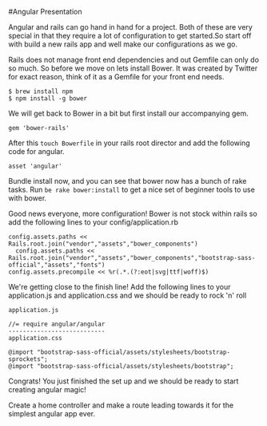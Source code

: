#Angular Presentation

Angular and rails can go hand in hand for a project. Both of these are very special in that they require a lot of configuration to get started.So start off with build a new rails app and well make our configurations as we go.

Rails does not manage front end dependencies and out Gemfile can only do so much. So before we move on lets install Bower. It was created by Twitter for exact reason, think of it as a Gemfile for your front end needs.

```
$ brew install npm
$ npm install -g bower
```

We will get back to Bower in a bit but first install our accompanying gem.

```
gem 'bower-rails'
```

After this ```touch Bowerfile``` in your rails root director and add the following code for angular.

```
asset 'angular'
```

Bundle install now, and you can see that bower now has a bunch of rake tasks. Run ```be rake bower:install``` to get a nice set of beginner tools to use with bower.

Good news everyone, more configuration! Bower is not stock within rails so add the following lines to your config/application.rb

```
config.assets.paths << Rails.root.join("vendor","assets","bower_components")
  config.assets.paths << Rails.root.join("vendor","assets","bower_components","bootstrap-sass-official","assets","fonts")
config.assets.precompile << %r(.*.(?:eot|svg|ttf|woff)$)
```

We're getting close to the finish line! Add the following lines to your application.js and application.css and we should be ready to rock 'n' roll

```
application.js

//= require angular/angular
---------------------------
application.css

@import "bootstrap-sass-official/assets/stylesheets/bootstrap-sprockets";
@import "bootstrap-sass-official/assets/stylesheets/bootstrap";
```

Congrats! You just finished the set up and we should be ready to start creating angular magic!

Create a home controller and make a route leading towards it for the simplest angular app ever.
